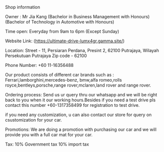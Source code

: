 Shop information

Owner : Mr Jia Kang (Bachelor in Business Management with Honours)
                    (Bachelor of Technology in Automotive with Honours) 

Time open: Everyday from 9am to 6pm (Except Sunday)

Website Link: (https://ultimate-drive-lumx4gr.gamma.site/)

Location: Street - 11, Persiaran Perdana, Presint 2, 62100 Putrajaya, Wilayah Persekutuan Putrajaya Zip code - 62100

Phone Number: +60 11-16356488

Our product consists of different car brands such as : Ferrari,lamborghini,mercedes-benz, bmw,alfa romeo,rolls royce,bentleys,porsche,range rover,mclaren,land rover and range rover.

Ordering process: Send us ur query thru our whatsapp and we will be right back to you when it our working hours.Besides if you need a test drive pls contact this number +60-1317358499 for registration to test drive.

if you need any customization, u can also contact our store for query on csustomization for your car.

Promotions: We are doing a promotion with purchasing our car and we will provide you with a full car mat for your car.

Tax: 10% Government tax
     10% import tax



